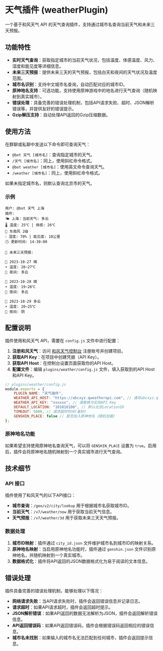 # 天气插件 (weatherPlugin)

一个基于和风天气 API 的天气查询插件，支持通过城市名查询当前天气和未来三天预报。

## 功能特性

- **实时天气查询**：获取指定城市的当前天气状况，包括温度、体感温度、风力、湿度和能见度等详细信息。
- **未来三天预报**：提供未来三天的天气预报，包括白天和夜间的天气状况及温度范围。
- **城市名识别**：支持中文城市名查询，自动匹配对应的城市ID。
- **原神地名支持**：可选功能，支持使用原神游戏中的地名进行天气查询（随机映射到真实城市）。
- **错误处理**：具备完善的错误处理机制，包括API请求失败、超时、JSON解析错误等，并提供友好的错误提示。
- **Gzip解压支持**：自动处理API返回的Gzip压缩数据。

## 使用方法

在群聊或私聊中发送以下命令即可查询天气：

- `@bot 天气 [城市名]`：查询指定城市的天气。
- `/天气 [城市名]`：同上，使用斜杠命令格式。
- `@bot weather [城市名]`：使用英文命令查询天气。
- `/weather [城市名]`：同上，使用斜杠命令格式。

如果未指定城市名，则默认查询北京市的天气。

### 示例

```
用户: @bot 天气 上海
插件: 
🌤️ 上海：当前天气: 多云
🌡️ 温度: 25℃ | 体感: 26℃
💨 东南风 2级
💧 湿度: 70% | 能见度: 10公里
🕒 更新时间: 14:30:00

📅 未来三天预报:

📌 2023-10-27 晴
☀️ 温度: 20~27℃
🌙 夜间: 多云

📌 2023-10-28 晴
☀️ 温度: 19~26℃
🌙 夜间: 多云

📌 2023-10-29 多云
☀️ 温度: 20~25℃
🌙 夜间: 阴
```

## 配置说明

插件使用和风天气 API，需要在 `config.js` 文件中进行配置：

1. **注册和风天气**：访问 [和风天气控制台](https://console.qweather.com/) 注册账号并创建项目。
2. **获取API Key**：在项目中创建凭据（API Key）。
3. **获取API Host**：在控制台设置页面获取你的API Host。
4. **配置文件**：编辑 `plugins/weather/config.js` 文件，填入获取到的API Host和API Key。

```javascript
// plugins/weather/config.js
module.exports = {
    PLUGIN_NAME: "天气插件",
    WEATHER_API_HOST: "https://abcxyz.qweatherapi.com", // 请将abcxyz.qweatherapi.com替换为控制台设置中的API Host
    WEATHER_API_KEY: "xxxxxx", // 请替换为实际API Key
    DEFAULT_LOCATION: "101010100", // 默认北京LocationID
    TIMEOUT: 5000, // 请求超时时间(毫秒)
    GENSHIN_PLACE: false // 是否加入原神地名（随机加载）
};
```

### 原神地名功能

如果希望支持使用原神地名查询天气，可以将 `GENSHIN_PLACE` 设置为 `true`。启用后，插件会将原神地名随机映射到一个真实城市进行天气查询。

## 技术细节

### API 接口

插件使用了和风天气的以下API接口：

- **城市查询**：`/geo/v2/city/lookup` 用于根据城市名获取城市ID。
- **当前天气**：`/v7/weather/now` 用于获取当前天气信息。
- **天气预报**：`/v7/weather/3d` 用于获取未来三天天气预报。

### 数据处理

1. **城市ID映射**：插件通过 `city_id.json` 文件维护城市名到城市ID的映射关系。
2. **原神地名映射**：当启用原神地名功能时，插件通过 `genshin.json` 文件识别原神地名，并随机映射到一个真实城市。
3. **数据格式化**：插件将API返回的JSON数据格式化为易于阅读的文本信息。

## 错误处理

插件具备完善的错误处理机制，能够处理以下情况：

- **网络请求失败**：当API请求失败时，插件会返回错误信息并记录日志。
- **请求超时**：如果API请求超时，插件会返回超时提示。
- **JSON解析错误**：如果API返回的数据无法解析为JSON，插件会返回解析错误信息。
- **API返回错误码**：如果API返回错误码，插件会根据错误码返回相应的错误信息。
- **城市名未找到**：如果输入的城市名无法匹配到任何城市，插件会返回提示信息。

